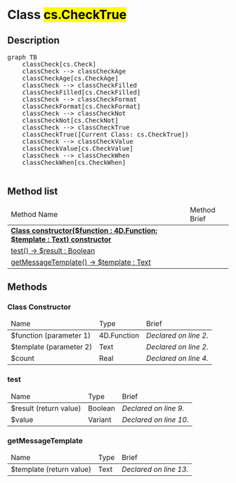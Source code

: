 <!DOCTYPE html>
<!---->
<html>
<header>
  <script src='https://cdn.jsdelivr.net/npm/mermaid/dist/mermaid.min.js'></script>
  <script src='https://cdn.jsdelivr.net/npm/marked/marked.min.js'></script>
  <link 
    href='https://cdn.jsdelivr.net/npm/bootstrap@5.0.0-beta2/dist/css/bootstrap.min.css'
    rel='stylesheet'
    integrity='sha384-BmbxuPwQa2lc/FVzBcNJ7UAyJxM6wuqIj61tLrc4wSX0szH/Ev+nYRRuWlolflfl'
    crossorigin='anonymous'
  >
  <script 
    src='https://cdn.jsdelivr.net/npm/bootstrap@5.0.0-beta2/dist/js/bootstrap.bundle.min.js'
    integrity='sha384-b5kHyXgcpbZJO/tY9Ul7kGkf1S0CWuKcCD38l8YkeH8z8QjE0GmW1gYU5S9FOnJ0'
    crossorigin='anonymous'
  ></script>
  <title>Class CheckTrue</title>
  <meta charset='ASCII' />
  <meta name='generator' value='4D Documentation' />
</header>
<body>
<div id='content' class='container'>

<h1>Class <mark>cs.CheckTrue</mark></h1>

<h2>Description</h2>

<pre class='mermaid'>
graph TB
    classCheck[cs.Check]
    classCheck --> classCheckAge
    classCheckAge[cs.CheckAge]
    classCheck --> classCheckFilled
    classCheckFilled[cs.CheckFilled]
    classCheck --> classCheckFormat
    classCheckFormat[cs.CheckFormat]
    classCheck --> classCheckNot
    classCheckNot[cs.CheckNot]
    classCheck --> classCheckTrue
    classCheckTrue([Current Class: cs.CheckTrue])
    classCheck --> classCheckValue
    classCheckValue[cs.CheckValue]
    classCheck --> classCheckWhen
    classCheckWhen[cs.CheckWhen]

</pre>



<h2>Method list</h2>

<table class='table table-hover'>
  <thead>
  <tr>  <td>Method Name</th>
  <td>Method Brief</th>
  </tr></thead>
  <tbody>
  <tr>
    <td class='table-success'><a href='#class-constructor'><strong>Class constructor($function : 4D.Function; $template : Text)<strong> <span class='badge bg-primary' data-bs-toggle='tooltip' title='Class Constructor' >constructor</span></a></td>
    <td class='table-success'></td>
  </tr>
  <tr>
    <td class='table-success'><a href='#test'>test() -> $result : Boolean</a></td>
    <td class='table-success'></td>
  </tr>
  <tr>
    <td class='table-success'><a href='#getMessageTemplate'>getMessageTemplate() -> $template : Text</a></td>
    <td class='table-success'></td>
  </tr>
</tbody>
</table>

<h2>Methods</h2>

<h3 id='class-constructor'><strong>Class Constructor</strong></h3>

<table class='table '>
  <thead>
  <tr>  <td>Name</th>
  <td>Type</th>
  <td>Brief</th>
  </tr></thead>
  <tbody>
  <tr>
    <td class='table-primary'>$function (parameter 1)</td>
    <td class='table-primary'>4D.Function</td>
    <td class='table-primary'><em>Declared on line 2.</n></td>
  </tr>
  <tr>
    <td class='table-primary'>$template (parameter 2)</td>
    <td class='table-primary'>Text</td>
    <td class='table-primary'><em>Declared on line 2.</n></td>
  </tr>
  <tr>
    <td class='table-info'>$count</td>
    <td class='table-info'>Real</td>
    <td class='table-info'><em>Declared on line 4.</n></td>
  </tr>
</tbody>
</table>


















<h3 id='test'>test</h3>

<table class='table '>
  <thead>
  <tr>  <td>Name</th>
  <td>Type</th>
  <td>Brief</th>
  </tr></thead>
  <tbody>
  <tr>
    <td class='table-secondary'>$result (return value)</td>
    <td class='table-secondary'>Boolean</td>
    <td class='table-secondary'><em>Declared on line 9.</n></td>
  </tr>
  <tr>
    <td class='table-info'>$value</td>
    <td class='table-info'>Variant</td>
    <td class='table-info'><em>Declared on line 10.</n></td>
  </tr>
</tbody>
</table>









<h3 id='getMessageTemplate'>getMessageTemplate</h3>

<table class='table '>
  <thead>
  <tr>  <td>Name</th>
  <td>Type</th>
  <td>Brief</th>
  </tr></thead>
  <tbody>
  <tr>
    <td class='table-secondary'>$template (return value)</td>
    <td class='table-secondary'>Text</td>
    <td class='table-secondary'><em>Declared on line 13.</n></td>
  </tr>
</tbody>
</table>









</div>
  <script>
    document.getElementById('content').innerHTML =
    marked(document.getElementById('content').innerHTML);
    mermaid.initialize({startOnLoad:true});  </script>
</body>
